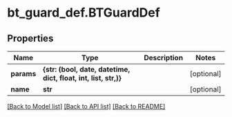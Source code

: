 # bt_guard_def.BTGuardDef

## Properties
Name | Type | Description | Notes
------------ | ------------- | ------------- | -------------
**params** | **{str: (bool, date, datetime, dict, float, int, list, str,)}** |  | [optional] 
**name** | **str** |  | [optional] 

[[Back to Model list]](../README.md#documentation-for-models) [[Back to API list]](../README.md#documentation-for-api-endpoints) [[Back to README]](../README.md)


